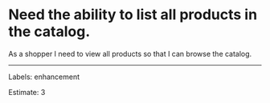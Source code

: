 # Need the ability to list all products in the catalog.

As a shopper I need to view all products so that I can browse the catalog.

---


Labels: enhancement

Estimate: 3
